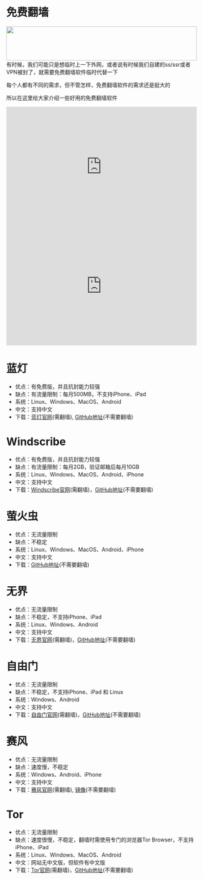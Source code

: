 # 免费翻墙
<a href="https://www.vultr.com/?ref=7295225"><img src="https://www.vultr.com/media/banner_1.png" width="100%" height="90"></a>
有时候，我们可能只是想临时上一下外网，或者说有时候我们自建的ss/ssr或者VPN被封了，就需要免费翻墙软件临时代替一下

每个人都有不同的需求，但不管怎样，免费翻墙软件的需求还是挺大的

所以在这里给大家介绍一些好用的免费翻墙软件

<iframe width="100%" height="315" src="https://www.youtube.com/embed/jJycMNEF4Ec" frameborder="0" gesture="media" allow="encrypted-media" allowfullscreen></iframe>

<iframe width="100%" height="315" src="https://www.youtube.com/embed/qrYC5nS7gZw" frameborder="0" gesture="media" allow="encrypted-media" allowfullscreen></iframe>

# 蓝灯
* 优点：有免费版，并且抗封能力较强
* 缺点：有流量限制：每月500MB，不支持iPhone、iPad
* 系统：Linux、Windows、MacOS、Android
* 中文：支持中文
* 下载：[蓝灯官网](https://getlantern.org '蓝灯官网')(需翻墙), [GitHub地址](https://github.com/getlantern/forum/issues/833 'GitHub地址')(不需要翻墙)

# Windscribe
* 优点：有免费版，并且抗封能力较强
* 缺点：有流量限制：每月2GB，验证邮箱后每月10GB
* 系统：Linux、Windows、MacOS、Android、iPhone
* 中文：支持中文
* 下载：[Windscribe官网](https://windscribe.com/?affid=6axgjrcs 'Windscribe官网')(需翻墙)，[GitHub地址](https://github.com/darrenliuwei/software/issues/1 'GitHub地址')(不需要翻墙)

# 萤火虫
* 优点：无流量限制
* 缺点：不稳定
* 系统：Linux、Windows、MacOS、Android、iPhone
* 中文：支持中文
* 下载：[GitHub地址](https://github.com/yinghuocho/firefly-proxy 'GitHub地址')(不需要翻墙)

# 无界
* 优点：无流量限制
* 缺点：不稳定，不支持iPhone、iPad
* 系统：Linux、Windows、Android
* 中文：支持中文
* 下载：[无界官网](http://www.wujieliulan.com/download.htm '无界官网')(需翻墙)，[GitHub地址](https://github.com/darrenliuwei/software/issues/2 'GitHub地址')(不需要翻墙)

# 自由门
* 优点：无流量限制
* 缺点：不稳定，不支持iPhone、iPad 和 Linux
* 系统：Windows、Android
* 中文：支持中文
* 下载：[自由门官网](http://dongtaiwang.com/loc/download.php '自由门官网')(需翻墙)，[GitHub地址](https://github.com/darrenliuwei/software/issues/3 'GitHub地址')(不需要翻墙)

# 赛风
* 优点：无流量限制
* 缺点：速度慢，不稳定
* 系统：Windows、Android、iPhone
* 中文：支持中文
* 下载：[赛风官网](https://psiphon.ca/zh/download.html '赛风官网')(需翻墙), [镜像](https://s3.amazonaws.com/0ozb-6kaj-r0p8/zh/download.html '镜像')(不需要翻墙)

# Tor
* 优点：无流量限制
* 缺点：速度很慢，不稳定，翻墙时需使用专门的浏览器Tor Browser，不支持iPhone、iPad
* 系统：Linux、Windows、MacOS、Android
* 中文：网站无中文版，但软件有中文版
* 下载：[Tor官网](https://www.torproject.org 'Tor官网')(需翻墙)，[GitHub地址](https://github.com/darrenliuwei/software/issues/4 'GitHub地址')(不需要翻墙)